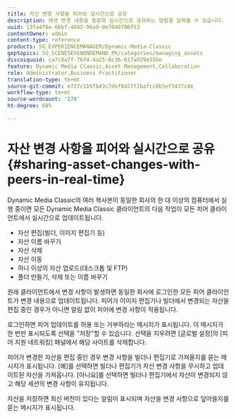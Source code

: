 ```yaml
---
title: 자산 변경 사항을 피어와 실시간으로 공유
description: 에셋 변경 내용을 동료와 실시간으로 공유하는 방법을 살펴볼 수 있습니다.
uuid: 13fa4f6e-66bf-4682-96a9-0e7040706f53
contentOwner: admin
content-type: reference
products: SG_EXPERIENCEMANAGER/Dynamic-Media-Classic
geptopics: SG_SCENESEVENONDEMAND_PK/categories/managing_assets
discoiquuid: ca7c8a7f-76f4-4a25-8c36-617a029e55be
feature: Dynamic Media Classic,Asset Management,Collaboration
role: Administrator,Business Practitioner
translation-type: tm+mt
source-git-commit: e727c1b5fb43c7def842ff1bafcc8b3ef3437cde
workflow-type: tm+mt
source-wordcount: '279'
ht-degree: 68%

---
```



# 자산 변경 사항을 피어와 실시간으로 공유{#sharing-asset-changes-with-peers-in-real-time}

Dynamic Media Classic의 여러 복사본이 동일한 회사의 한 대 이상의 컴퓨터에서 실행 중이면 모든 Dynamic Media Classic 클라이언트의 다음 작업이 모든 피어 클라이언트에서 실시간으로 업데이트됩니다.

* 자산 편집(빌더, 이미지 편집기 등)
* 자산 이름 바꾸기
* 자산 삭제
* 자산 이동
* 하나 이상의 자산 업로드(데스크톱 및 FTP)
* 폴더 만들기, 삭제 또는 이름 바꾸기

원래 클라이언트에서 변경 사항이 발생하면 동일한 회사에 로그인한 모든 피어 클라이언트가 변경 내용으로 업데이트됩니다. 피어가 이미지 편집기나 빌더에서 변경되는 자산을 편집 중인 경우가 아니면 알림 없이 피어에 변경 사항이 적용됩니다.

로그인하면 피어 업데이트를 허용 또는 거부하라는 메시지가 표시됩니다. 이 메시지가 한 번만 표시되도록 선택을 &quot;저장&quot;할 수 있습니다. 선택을 지우려면 [글로벌 설정]의 [피어 지원 네트워킹] 패널에서 해당 사이트를 삭제합니다.

피어가 변경한 자산을 편집 중인 경우 변경 사항을 빌더나 편집기로 가져올지를 묻는 메시지가 표시됩니다. [예]를 선택하면 빌더나 편집기가 자산 변경 사항을 무시하고 업데이트된 자산을 가져옵니다. [아니요]를 선택하면 빌더나 편집기에서 자산이 변경되지 않고 해당 세션의 변경 사항이 유지됩니다.

자산을 저장하면 최신 버전이 있다는 알림이 표시되며 자산을 변경 사항으로 덮어쓸지를 묻는 메시지가 표시됩니다.
